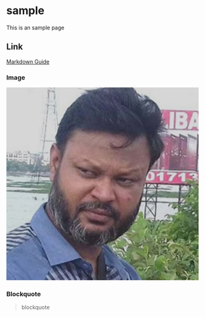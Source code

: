 # sample
This is an sample page

## Link

[Markdown Guide](https://www.markdownguide.org)

### Image
![arman](Arman.png)

### Blockquote

> blockquote
